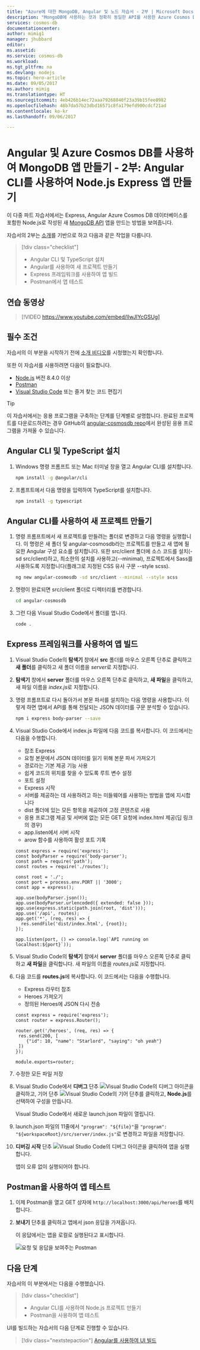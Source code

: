 ```yaml
---
title: "Azure에 대한 MongoDB, Angular 및 노드 자습서 - 2부 | Microsoft Docs"
description: "MongoDB에 사용하는 것과 정확히 동일한 API를 사용한 Azure Cosmos DB의 Angular 및 노드를 사용하여 MongoDB 앱을 만드는 방법에 대한 자습서 시리즈의 2부"
services: cosmos-db
documentationcenter: 
author: mimig1
manager: jhubbard
editor: 
ms.assetid: 
ms.service: cosmos-db
ms.workload: 
ms.tgt_pltfrm: na
ms.devlang: nodejs
ms.topic: hero-article
ms.date: 09/05/2017
ms.author: mimig
ms.translationtype: HT
ms.sourcegitcommit: 4eb426b14ec72aaa79268840f23a39b15fee8982
ms.openlocfilehash: 48b7da57b23dbd16571c8fa179efd900cdcf21ad
ms.contentlocale: ko-kr
ms.lasthandoff: 09/06/2017

---
```

# <a name="create-a-mongodb-app-with-angular-and-azure-cosmos-db---part-2-create-a-nodejs-express-app-with-the-angular-cli"></a>Angular 및 Azure Cosmos DB를 사용하여 MongoDB 앱 만들기 - 2부: Angular CLI를 사용하여 Node.js Express 앱 만들기 

이 다중 파트 자습서에서는 Express, Angular Azure Cosmos DB 데이터베이스를 포함한 Node.js로 작성된 새 [MongoDB API](mongodb-introduction.md) 앱을 만드는 방법을 보여줍니다.

자습서의 2부는 [소개](tutorial-develop-mongodb-nodejs.md)를 기반으로 하고 다음과 같은 작업을 다룹니다.

> [!div class="checklist"]
> * Angular CLI 및 TypeScript 설치
> * Angular를 사용하여 새 프로젝트 만들기
> * Express 프레임워크를 사용하여 앱 빌드
> * Postman에서 앱 테스트

## <a name="video-walkthrough"></a>연습 동영상

> [!VIDEO https://www.youtube.com/embed/lIwJIYcGSUg]

## <a name="prerequisites"></a>필수 조건

자습서의 이 부분을 시작하기 전에 [소개 비디오](tutorial-develop-mongodb-nodejs.md)를 시청했는지 확인합니다.

또한 이 자습서를 사용하려면 다음이 필요합니다. 
* [Node.js](https://nodejs.org/) 버전 8.4.0 이상
* [Postman](https://www.getpostman.com/)
* [Visual Studio Code](https://code.visualstudio.com/) 또는 즐겨 찾는 코드 편집기

> [!TIP]
> 이 자습서에서는 응용 프로그램을 구축하는 단계를 단계별로 설명합니다. 완료된 프로젝트를 다운로드하려는 경우 GitHub의 [angular-cosmosdb repo](https://github.com/Azure-Samples/angular-cosmosdb)에서 완성된 응용 프로그램을 가져올 수 있습니다.

## <a name="install-the-angular-cli-and-typescript"></a>Angular CLI 및 TypeScript 설치

1. Windows 명령 프롬프트 또는 Mac 터미널 창을 열고 Angular CLI를 설치합니다.

    ```bash
    npm install -g @angular/cli
    ```

2. 프롬프트에서 다음 명령을 입력하여 TypeScript를 설치합니다. 

    ```bash
    npm install -g typescript
    ```

## <a name="use-the-angular-cli-to-create-a-new-project"></a>Angular CLI를 사용하여 새 프로젝트 만들기

1. 명령 프롬프트에서 새 프로젝트를 만들려는 폴더로 변경하고 다음 명령을 실행합니다. 이 명령은 새 폴더 및 angular-cosmosdb라는 프로젝트를 만들고 새 앱에 필요한 Angular 구성 요소를 설치합니다. 또한 src/client 폴더에 소스 코드를 설치(-sd src/client)하고, 최소한의 설치를 사용하고(--minimal), 프로젝트에서 Sass를 사용하도록 지정합니다(플래그로 지정된 CSS 유사 구문 --style scss).

    ```bash
    ng new angular-cosmosdb -sd src/client --minimal --style scss
    ```

2. 명령이 완료되면 src/client 폴더로 디렉터리를 변경합니다.

    ```bash
    cd angular-cosmosdb
    ```

3. 그런 다음 Visual Studio Code에서 폴더를 엽니다.

    ```bash
    code .
    ```

## <a name="build-the-app-using-the-express-framework"></a>Express 프레임워크를 사용하여 앱 빌드

1. Visual Studio Code의 **탐색기** 창에서 **src** 폴더를 마우스 오른쪽 단추로 클릭하고 **새 폴더**를 클릭하고 새 폴더 이름을 *server*로 지정합니다.

2. **탐색기** 창에서 **server** 폴더를 마우스 오른쪽 단추로 클릭하고, **새 파일**을 클릭하고, 새 파일 이름을 *index.js*로 지정합니다.

3. 명령 프롬프트로 다시 돌아가서 본문 파서를 설치하는 다음 명령을 사용합니다. 이렇게 하면 앱에서 API를 통해 전달되는 JSON 데이터를 구문 분석할 수 있습니다.

    ```bash
    npm i express body-parser --save
    ```

4. Visual Studio Code에서 index.js 파일에 다음 코드를 복사합니다. 이 코드에서는 다음을 수행합니다.
    * 참조 Express
    * 요청 본문에서 JSON 데이터를 읽기 위해 본문 파서 가져오기
    * 경로라는 기본 제공 기능 사용
    * 쉽게 코드의 위치를 찾을 수 있도록 루트 변수 설정
    * 포트 설정
    * Express 시작
    * 서버를 제공하는 데 사용하려고 하는 미들웨어를 사용하는 방법을 앱에 지시합니다
    * dist 폴더에 있는 모든 항목을 제공하여 고정 콘텐츠로 사용
    * 응용 프로그램 제공 및 서버에 없는 모든 GET 요청에 index.html 제공(딥 링크의 경우)
    * app.listen에서 서버 시작
    * arow 함수를 사용하여 활성 포트 기록
    
   ```node
   const express = require('express');
   const bodyParser = require('body-parser');
   const path = require('path');
   const routes = require('./routes');

   const root = './';
   const port = process.env.PORT || '3000';
   const app = express();

   app.use(bodyParser.json());
   app.use(bodyParser.urlencoded({ extended: false }));
   app.use(express.static(path.join(root, 'dist')));
   app.use('/api', routes);
   app.get('*', (req, res) => {
     res.sendFile('dist/index.html', {root});
   });

   app.listen(port, () => console.log(`API running on localhost:${port}`));
   ```

5. Visual Studio Code의 **탐색기** 창에서 **server** 폴더를 마우스 오른쪽 단추로 클릭하고 **새 파일**을 클릭합니다. 새 파일의 이름을 *routes.js*로 지정합니다. 

6. 다음 코드를 **routes.js**에 복사합니다. 이 코드에서는 다음을 수행합니다.
   * Express 라우터 참조
   * Heroes 가져오기
   * 정의된 Heroes에 JSON 다시 전송

   ```node
   const express = require('express');
   const router = express.Router();

   router.get('/heroes', (req, res) => {
    res.send(200, [
       {"id": 10, "name": "Starlord", "saying": "oh yeah"}
    ])
   });

   module.exports=router;
   ```

7. 수정한 모든 파일 저장 

8. Visual Studio Code에서 **디버그** 단추 ![Visual Studio Code의 디버그 아이콘](./media/tutorial-develop-mongodb-nodejs-part2/debug-button.png)을 클릭하고, 기어 단추 ![Visual Studio Code의 기어 단추](./media/tutorial-develop-mongodb-nodejs-part2/gear-button.png)를 클릭하고, **Node.js**를 선택하여 구성을 만듭니다.

   Visual Studio Code에서 새로운 launch.json 파일이 열립니다.

8. launch.json 파일의 11줄에서 `"program": "${file}"`을 `"program": "${workspaceRoot}/src/server/index.js"`로 변경하고 파일을 저장합니다.

9. **디버깅 시작** 단추 ![Visual Studio Code의 디버그 아이콘](./media/tutorial-develop-mongodb-nodejs-part2/start-debugging-button.png)을 클릭하여 앱을 실행합니다.

    앱이 오류 없이 실행되어야 합니다.

## <a name="use-postman-to-test-the-app"></a>Postman을 사용하여 앱 테스트

1. 이제 Postman을 열고 GET 상자에 `http://localhost:3000/api/heroes`를 배치합니다. 

2. **보내기** 단추를 클릭하고 앱에서 json 응답을 가져옵니다. 

    이 응답에서는 앱을 로컬로 실행된다고 표시합니다. 

    ![요청 및 응답을 보여주는 Postman](./media/tutorial-develop-mongodb-nodejs-part2/azure-cosmos-db-postman.png)


## <a name="next-steps"></a>다음 단계

자습서의 이 부분에서는 다음을 수행했습니다.

> [!div class="checklist"]
> * Angular CLI를 사용하여 Node.js 프로젝트 만들기
> * Postman을 사용하여 앱 테스트

UI를 빌드하는 자습서의 다음 단계로 진행할 수 있습니다.

> [!div class="nextstepaction"]
> [Angular를 사용하여 UI 빌드](tutorial-develop-mongodb-nodejs-part3.md)

